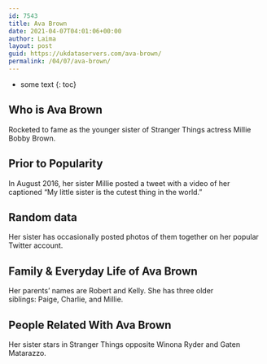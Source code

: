 ```yaml
---
id: 7543
title: Ava Brown
date: 2021-04-07T04:01:06+00:00
author: Laima
layout: post
guid: https://ukdataservers.com/ava-brown/
permalink: /04/07/ava-brown/
---
```


* some text
{: toc}


## Who is Ava Brown
                  
                  
                  
Rocketed to fame as the younger sister of Stranger Things actress Millie Bobby Brown. 
                  
              
            
              
            
                
                
                
## Prior to Popularity
                  
                  
                  
In August 2016, her sister Millie posted a tweet with a video of her captioned &#8220;My little sister is the cutest thing in the world.&#8221; 
                  
              
            
              
            
                
                
                
## Random data
                  
                  
                  
Her sister has occasionally posted photos of them together on her popular Twitter account. 
                  
              
            
              
            
                
                
                
## Family & Everyday Life of Ava Brown
                  
                  
                  
Her parents&#8217; names are Robert and Kelly. She has three older siblings: Paige, Charlie, and Millie. 
                  
              
            
              
            
                
                
                
## People Related With Ava Brown
                  
                  
                  
Her sister stars in Stranger Things opposite Winona Ryder and Gaten Matarazzo. 
                  
              
            
              
            
                
              
            
              
              
            
            
              
            
          
          
          